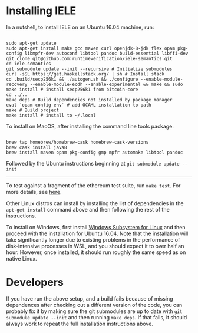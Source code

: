 Installing IELE
===============

In a nutshell, to install IELE on an Ubuntu 16.04 machine, run:

```

sudo apt-get update
sudo apt-get install make gcc maven curl openjdk-8-jdk flex opam pkg-config libmpfr-dev autoconf libtool pandoc build-essential libffi-dev
git clone git@github.com:runtimeverification/iele-semantics.git
cd iele-semantics
git submodule update --init --recursive # Initialize submodules
curl -sSL https://get.haskellstack.org/ | sh # Install stack
cd .build/secp256k1 && ./autogen.sh && ./configure --enable-module-recovery --enable-module-ecdh --enable-experimental && make && sudo make install # install secp256k1 from bitcoin-core
cd ../..
make deps # Build dependencies not installed by package manager
eval `opam config env` # add OCAML installation to path
make # Build project
make install # install to ~/.local

```

To install on MacOS, after installing the command line tools package:

```

brew tap homebrew/homebrew-cask homebrew-cask-versions
brew cask install java8
brew install maven opam pkg-config gmp mpfr automake libtool pandoc
```

Followed by the Ubuntu instructions beginning at `git submodule update --init`

--------------

To test against a fragment of the ethereum test suite, run `make test`. For more details, see [here](https://github.com/runtimeverification/iele-semantics#testing-1).

Other Linux distros can install by installing the list of dependencies in the `apt-get install` command above and then following the rest of the instructions.

To install on Windows, first install [Windows Subsystem for Linux](https://docs.microsoft.com/en-us/windows/wsl/install-win10) and then proceed with the installation for Ubuntu 16.04. Note that the installation will take significantly longer due to existing problems in the performance of disk-intensive processes in WSL, and you should expect it to over half an hour. However, once installed, it should run roughly the same speed as on native Linux.

Developers
==========
If you have run the above setup, and a build fails because of missing dependences after checking out a different version of the code,
you can probably fix it by making sure the git submodules are up to date with `git submodule update --init` and then running `make deps`. If that fails, it should always work to repeat the full installation instructions above.
